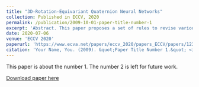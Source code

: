 ```yaml
---
title: "3D-Rotation-Equivariant Quaternion Neural Networks"
collection: Published in ECCV, 2020
permalink: /publication/2009-10-01-paper-title-number-1
excerpt: 'Abstract. This paper proposes a set of rules to revise various neural networks for 3D point cloud processing to rotation-equivariant quaternion neural networks (REQNNs). We find that when a neural network uses quaternion features, the network feature naturally has the rotation-equivariance property. Rotation equivariance means that applying a specific rotation transformation to the input point cloud is equivalent to applying the same rotation transformation to all intermediate-layer quaternion features. Besides, the REQNN also ensures that the intermediate-layer features are invariant to the permutation of input points. Compared with the original neural network, the REQNN exhibits higher rotation robustness.'
date: 2020-07-06
venue: 'ECCV 2020'
paperurl: 'https://www.ecva.net/papers/eccv_2020/papers_ECCV/papers/123650528.pdf'
citation: 'Your Name, You. (2009). &quot;Paper Title Number 1.&quot; <i>Journal 1</i>. 1(1).'
---
```

This paper is about the number 1. The number 2 is left for future work.

[Download paper here](https://www.ecva.net/papers/eccv_2020/papers_ECCV/papers/123650528.pdf)
